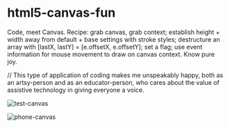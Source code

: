 # html5-canvas-fun
Code, meet Canvas. Recipe:  grab canvas, grab context; establish height + width away from default + base settings with stroke styles; destructure an array with [lastX, lastY] = [e.offsetX, e.offsetY]; set a flag; use event information for mouse movement to draw on canvas context. Know pure joy.

// This type of application of coding makes me unspeakably happy, both as an artsy-person and as an educator-person, who cares about the value of assistive technology in giving everyone a voice.

![test-canvas](https://user-images.githubusercontent.com/44883733/55281409-7937f700-530a-11e9-8f62-cea8b96196a0.png)

![phone-canvas](https://user-images.githubusercontent.com/44883733/55281417-83f28c00-530a-11e9-97d4-3db638e83392.png)


